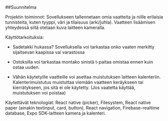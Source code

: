 ##Suunnitelma

Projektin toiminnot: Sovellukseen tallennetaan omia vaatteita ja niille erilaisia tunnisteita, kuten tyyppi, väri ja tilaisuus (arki/juhla). Vaatteen lisäämisen yhteydessä siitä otetaan kuva laitteen kameralla.

Käyttötarkoituksia:

-  Sadetakki hukassa? Sovelluksella voi tarkastaa onko vaaten merkitty sijaitsevan kaapissa vai varastossa

-  Ostoksilla voi tarkastaa montako sinistä t-paitaa omistaa ennen kuin ostaa uuden.

-  Vähän käytetyille vaatteille voi asettaa muistutuksen laitteen kalenteriin. Kalenterimuistutus muistuttaa viemään vaatteen keräykseen tai kierrätykseen, jos sitä ei ole käytetty. (Jos vaatetta käyttää, muistutuksen voi poistaa)

Käytettävät teknologiat: React native (picker), Filesystem, React native paper (ainakin textinput, card, button), React navigation, Firebase-realtime database, Expo SDK-laitteen kamera ja kalenteri.
